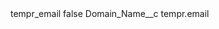 <?xml version="1.0" encoding="UTF-8"?>
<CustomMetadata xmlns="http://soap.sforce.com/2006/04/metadata" xmlns:xsi="http://www.w3.org/2001/XMLSchema-instance" xmlns:xsd="http://www.w3.org/2001/XMLSchema">
    <label>tempr_email</label>
    <protected>false</protected>
    <values>
        <field>Domain_Name__c</field>
        <value xsi:type="xsd:string">tempr.email</value>
    </values>
</CustomMetadata>
